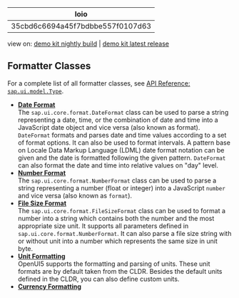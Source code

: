 <!-- loio35cbd6c6694a45f7bdbbe557f0107d63 -->

| loio |
| -----|
| 35cbd6c6694a45f7bdbbe557f0107d63 |

<div id="loio">

view on: [demo kit nightly build](https://openui5nightly.hana.ondemand.com/#/topic/35cbd6c6694a45f7bdbbe557f0107d63) | [demo kit latest release](https://openui5.hana.ondemand.com/#/topic/35cbd6c6694a45f7bdbbe557f0107d63)</div>

## Formatter Classes

For a complete list of all formatter classes, see [API Reference: `sap.ui.model.Type`](http://openui5.hana.ondemand.com/#/api/sap.ui.core.format). 

-   **[Date Format](Date_Format_91f2eba.md "The sap.ui.core.format.DateFormat class can be used to parse a string
        representing a date, time, or the combination of date and time into a JavaScript date object
        and vice versa (also known as format). DateFormat formats and parses date
        and time values according to a set of format options. It can also be used to format
        intervals. A pattern base on Locale Data Markup Language (LDML) date format notation can be
        given and the date is formatted following the given pattern. DateFormat can
        also format the date and time into relative values on &quot;day&quot; level.")**  
The `sap.ui.core.format.DateFormat` class can be used to parse a string representing a date, time, or the combination of date and time into a JavaScript date object and vice versa \(also known as format\). `DateFormat` formats and parses date and time values according to a set of format options. It can also be used to format intervals. A pattern base on Locale Data Markup Language \(LDML\) date format notation can be given and the date is formatted following the given pattern. `DateFormat` can also format the date and time into relative values on "day" level.
-   **[Number Format](Number_Format_91f2f28.md "The sap.ui.core.format.NumberFormat class can be used to parse a
        string representing a number (float or integer) into a JavaScript number
        and vice versa (also known as format).")**  
The `sap.ui.core.format.NumberFormat` class can be used to parse a string representing a number \(float or integer\) into a JavaScript `number` and vice versa \(also known as `format`\).
-   **[File Size Format](File_Size_Format_24f340b.md "The sap.ui.core.format.FileSizeFormat class can be used to format a number into a string which contains both the number and the
		most appropriate size unit. It supports all parameters defined in sap.ui.core.format.NumberFormat. It can also parse a file size string
		with or without unit into a number which represents the same size in unit byte.")**  
The `sap.ui.core.format.FileSizeFormat` class can be used to format a number into a string which contains both the number and the most appropriate size unit. It supports all parameters defined in `sap.ui.core.format.NumberFormat`. It can also parse a file size string with or without unit into a number which represents the same size in unit byte.
-   **[Unit Formatting](Unit_Formatting_8e618a8.md "OpenUI5 supports the
		formatting and parsing of units. These unit formats are by default taken from the CLDR.
		Besides the default units defined in the CLDR, you can also define custom units.")**  
OpenUI5 supports the formatting and parsing of units. These unit formats are by default taken from the CLDR. Besides the default units defined in the CLDR, you can also define custom units.
-   **[Currency Formatting](Currency_Formatting_e978728.md "")**  



